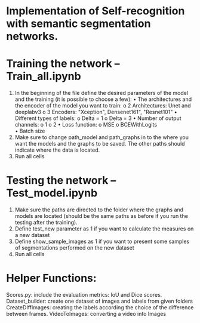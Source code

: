 # Implementation of Self-recognition with semantic segmentation networks. 

# Training the network – Train_all.ipynb
1.	In the beginning of the file define the desired parameters of the model and the training (it is possible to choose a few):
  •	The architectures and the encoder of the model you want to train:
    o	2 Architectures: Unet and deeplabv3
    o	3 Encoders: "Xception", Densenet161", "Resnet101"
  •	Different types of labels: 
    o	Delta = 1 
    o	Delta = 3
  •	Number of output channels: 
    o	1 
    o	2
  •	Loss function: 
    o	MSE 
    o	BCEWithLogits	
  •	Batch size
2.	Make sure to change path_model and path_graphs in to the where you want the models and the graphs to be saved. The other paths should indicate where the data is located. 
3.	Run all cells

# Testing the network – Test_model.ipynb
1.	Make sure the paths are directed to the folder where the graphs and models are located (should be the same paths as before if you run the testing after the training).
2.	Define test_new parameter as 1 if you want to calculate the measures on a new dataset 
3.	Define show_sample_images as 1 if you want to present some samples of segmentations performed on the new dataset
4.	Run all cells

# Helper Functions:
Scores.py: include the evaluation metrics: IoU and Dice scores.
Dataset_builder:  create one dataset of images and labels from given folders
CreateDIffImages: creating the labels according the choice of the difference between frames.
VideoToImages: converting a video into Images 
